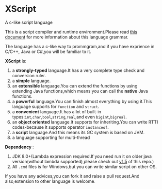 XScript
======

A c-like script language

This is a script compiler and runtime environment.Please read [this document](doc/xsbrief.md) for more information about this language grammar.

The language has a c-like way to prommgram,and if you have exprience in C/C++, Java or C#,you will be familiar to it.

**XScript** is:

1. a **strongly-typed** language.It has a very complete type check and conversion ruler.
2. a **simple** language.
3. an **extensible** language.You can extend the functions by using extending Java functions,which means you can call the **native** Java functions.
4. a **powerful** language.You can finish almost everything by using it.This language supports for `function` and `struct`.
5. a **convenient** language.It has a lot of built-in types:`int`,`char`,`bool`,`string`,`real`,and even `bigint`,`bigreal`.
6. an **object oriented** language.It supports for inheriting.You can write RTTI codes-because it supports operator `instanceof`.
7. a **script** language.And this means its GC system is based on JVM.
8. a language supporting for multi-thread

**Dependency** :

1. JDK 8.0+(Lambda expression required.If you need run it on older java version(without lambda supported),please check out [v1.5](tree/v1.5) of this repo.)
2. All `.cmd` files is for Windows,but you can write similar script on other OS.

If you have any advices,you can fork it and raise a pull request.And also,extension to other language is welcome.